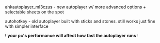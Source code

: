 ahkautoplayer_ml3czus - new autoplayer w/ more advanced options + selectable sheets on the spot

autohotkey - old autoplayer built with sticks and stones. still works just fine with simpler interface

! **your pc's performance will affect how fast the autoplayer runs** !
